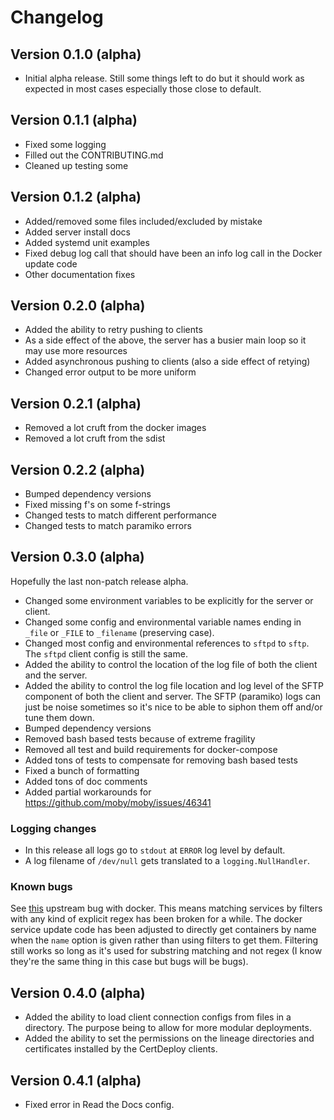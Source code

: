 # Changelog

## Version 0.1.0 (alpha)

- Initial alpha release. Still some things left to do but it should work as expected in most cases especially those close to default.

## Version 0.1.1 (alpha)

- Fixed some logging
- Filled out the CONTRIBUTING.md
- Cleaned up testing some

## Version 0.1.2 (alpha)
- Added/removed some files included/excluded by mistake
- Added server install docs
- Added systemd unit examples
- Fixed debug log call that should have been an info log call in the Docker update code
- Other documentation fixes

## Version 0.2.0 (alpha)
- Added the ability to retry pushing to clients
- As a side effect of the above, the server has a busier main loop so it may use more resources
- Added asynchronous pushing to clients (also a side effect of retying)
- Changed error output to be more uniform

## Version 0.2.1 (alpha)
- Removed a lot cruft from the docker images
- Removed a lot cruft from the sdist

## Version 0.2.2 (alpha)
- Bumped dependency versions
- Fixed missing f's on some f-strings
- Changed tests to match different performance
- Changed tests to match paramiko errors

## Version 0.3.0 (alpha)
Hopefully the last non-patch release alpha.

- Changed some environment variables to be explicitly for the server or client.
- Changed some config and environmental variable names ending in ``_file`` or ``_FILE`` to ``_filename`` (preserving case).
- Changed most config and environmental references to ``sftpd`` to ``sftp``. The `sftpd` client config is still the same.
- Added the ability to control the location of the log file of both the client and the server.
- Added the ability to control the log file location and log level of the SFTP component of both the client and server. The SFTP (paramiko) logs can just be noise sometimes so it's nice to be able to siphon them off and/or tune them down.
- Bumped dependency versions
- Removed bash based tests because of extreme fragility
- Removed all test and build requirements for docker-compose
- Added tons of tests to compensate for removing bash based tests
- Fixed a bunch of formatting
- Added tons of doc comments
- Added partial workarounds for https://github.com/moby/moby/issues/46341

### Logging changes
* In this release all logs go to `stdout` at ``ERROR`` log level by default.
* A log filename of ``/dev/null`` gets translated to a `logging.NullHandler`.

### Known bugs
See [this](https://github.com/moby/moby/issues/46341) upstream bug with docker. This means matching services by filters with any kind of explicit regex has been broken for a while. The docker service update code has been adjusted to directly get containers by name when the `name` option is given rather than using filters to get them. Filtering still works so long as it's used for substring matching and not regex (I know they're the same thing in this case but bugs will be bugs).

## Version 0.4.0 (alpha)
- Added the ability to load client connection configs from files in a directory. The purpose being to allow for more modular deployments.
- Added the ability to set the permissions on the lineage directories and certificates installed by the CertDeploy clients.

## Version 0.4.1 (alpha)
- Fixed error in Read the Docs config.

